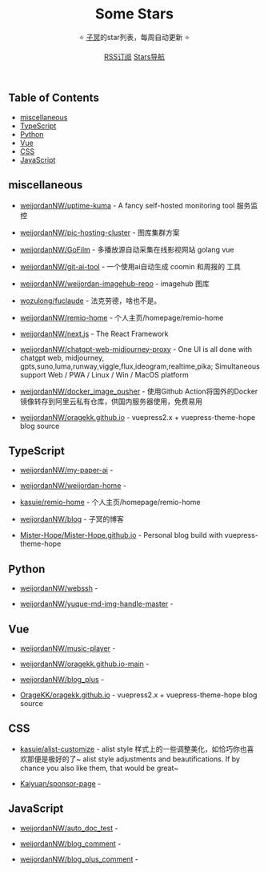 <div align="center">

# Some Stars

⭐ <a href="https://star.weijordan.com/"  target="_blank">子冥</a>的star列表，每周自动更新 ⭐

<a href="https://rsshub.app/github/starred_repos/YangguangZhou"  target="_blank" title="基于rsshub的订阅">RSS订阅</a> <a href="https://stars.jerryz.com.cn"  target="_blank" title="Stars导航">Stars导航</a>

</div><br>

## Table of Contents

*   [miscellaneous](#miscellaneous)
*   [TypeScript](#typescript)
*   [Python](#python)
*   [Vue](#vue)
*   [CSS](#css)
*   [JavaScript](#javascript)

## miscellaneous

*   [weijordanNW/uptime-kuma](https://github.com/weijordanNW/uptime-kuma) - A fancy self-hosted monitoring tool 服务监控

*   [weijordanNW/pic-hosting-cluster](https://github.com/weijordanNW/pic-hosting-cluster) - 图库集群方案

*   [weijordanNW/GoFilm](https://github.com/weijordanNW/GoFilm) - 多播放源自动采集在线影视网站 golang vue

*   [weijordanNW/git-ai-tool](https://github.com/weijordanNW/git-ai-tool) - 一个使用ai自动生成 coomin  和周报的 工具

*   [weijordanNW/weijordan-imagehub-repo](https://github.com/weijordanNW/weijordan-imagehub-repo) - imagehub 图库

*   [wozulong/fuclaude](https://github.com/wozulong/fuclaude) - 法克劳德，啥也不是。

*   [weijordanNW/remio-home](https://github.com/weijordanNW/remio-home) - 个人主页/homepage/remio-home

*   [weijordanNW/next.js](https://github.com/weijordanNW/next.js) - The React Framework

*   [weijordanNW/chatgpt-web-midjourney-proxy](https://github.com/weijordanNW/chatgpt-web-midjourney-proxy) - One UI is all done with chatgpt web, midjourney, gpts,suno,luma,runway,viggle,flux,ideogram,realtime,pika; Simultaneous support  Web / PWA / Linux / Win / MacOS platform

*   [weijordanNW/docker\_image\_pusher](https://github.com/weijordanNW/docker_image_pusher) - 使用Github Action将国外的Docker镜像转存到阿里云私有仓库，供国内服务器使用，免费易用

*   [weijordanNW/oragekk.github.io](https://github.com/weijordanNW/oragekk.github.io) - vuepress2.x + vuepress-theme-hope blog source

## TypeScript

*   [weijordanNW/my-paper-ai](https://github.com/weijordanNW/my-paper-ai) -

*   [weijordanNW/weijordan-home](https://github.com/weijordanNW/weijordan-home) -

*   [kasuie/remio-home](https://github.com/kasuie/remio-home) - 个人主页/homepage/remio-home

*   [weijordanNW/blog](https://github.com/weijordanNW/blog) - 子冥的博客

*   [Mister-Hope/Mister-Hope.github.io](https://github.com/Mister-Hope/Mister-Hope.github.io) - Personal blog build with vuepress-theme-hope

## Python

*   [weijordanNW/webssh](https://github.com/weijordanNW/webssh) -

*   [weijordanNW/yuque-md-img-handle-master](https://github.com/weijordanNW/yuque-md-img-handle-master) -

## Vue

*   [weijordanNW/music-player](https://github.com/weijordanNW/music-player) -

*   [weijordanNW/oragekk.github.io-main](https://github.com/weijordanNW/oragekk.github.io-main) -

*   [weijordanNW/blog\_plus](https://github.com/weijordanNW/blog_plus) -

*   [OrageKK/oragekk.github.io](https://github.com/OrageKK/oragekk.github.io) - vuepress2.x + vuepress-theme-hope blog source

## CSS

*   [kasuie/alist-customize](https://github.com/kasuie/alist-customize) - alist style 样式上的一些调整美化，如恰巧你也喜欢那便是极好的了~   alist style adjustments and beautifications. If by chance you also like them, that would be great~

*   [Kaiyuan/sponsor-page](https://github.com/Kaiyuan/sponsor-page) -

## JavaScript

*   [weijordanNW/auto\_doc\_test](https://github.com/weijordanNW/auto_doc_test) -

*   [weijordanNW/blog\_comment](https://github.com/weijordanNW/blog_comment) -

*   [weijordanNW/blog\_plus\_comment](https://github.com/weijordanNW/blog_plus_comment) -
